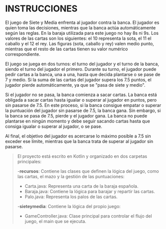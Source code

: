 # INSTRUCCIONES

El juego de Siete y Media enfrenta al jugador contra la banca. El jugador es quien toma las decisiones, mientras que la banca actúa automáticamente según las reglas. En la baraja utilizada para este juego no hay 8s ni 9s. Los valores de las cartas son los siguientes: el 10 representa la sota, el 11 el caballo y el 12 el rey. Las figuras (sota, caballo y rey) valen medio punto, mientras que el resto de las cartas tienen su valor numérico correspondiente.

El juego se juega en dos turnos: el turno del jugador y el turno de la banca, siendo el turno del jugador el primero. Durante su turno, el jugador puede pedir cartas a la banca, una a una, hasta que decida plantarse o se pase de 7 y medio. Si la suma de las cartas del jugador supera los 7.5 puntos, el jugador pierde automáticamente, ya que se "pasa de siete y medio".

Si el jugador no se pasa, la banca comienza a sacar cartas. La banca está obligada a sacar cartas hasta igualar o superar al jugador en puntos, pero sin pasarse de 7.5. En este proceso, si la banca consigue empatar o superar la puntuación del jugador sin pasarse de 7.5, la banca gana. Sin embargo, si la banca se pasa de 7.5, pierde y el jugador gana. La banca no puede plantarse en ningún momento y debe seguir sacando cartas hasta que consiga igualar o superar al jugador, o se pase.

Al final, el objetivo del jugador es acercarse lo máximo posible a 7.5 sin exceder ese límite, mientras que la banca trata de superar al jugador sin pasarse.

>El proyecto está escrito en Kotlin y organizado en dos carpetas principales:
>
>-**recursos**: Contiene las clases que definen la lógica del juego, como las cartas, el mazo y la gestión de las puntuaciones:
>
>- Carta.java: Representa una carta de la baraja española.
>- Baraja.java: Contiene la lógica para barajar y repartir las cartas.
>- Palo.java: Representa los palos de las cartas.
>
>-**sieteymedia**: Contiene la lógica del propio juego:
>
>- GameController.java: Clase principal para controlar el flujo del juego, el main que se ejecuta.
